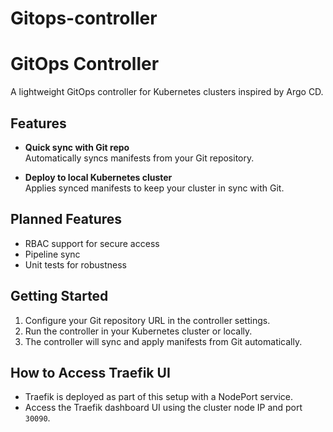 #  Gitops-controller

#  GitOps Controller

A lightweight GitOps controller for Kubernetes clusters inspired by Argo CD.

## Features

- **Quick sync with Git repo**  
  Automatically syncs manifests from your Git repository.

- **Deploy to local Kubernetes cluster**  
  Applies synced manifests to keep your cluster in sync with Git.

## Planned Features

- RBAC support for secure access  
- Pipeline sync 
- Unit tests for robustness

## Getting Started

1. Configure your Git repository URL in the controller settings.  
2. Run the controller in your Kubernetes cluster or locally.  
3. The controller will sync and apply manifests from Git automatically.

## How to Access Traefik UI

- Traefik is deployed as part of this setup with a NodePort service.  
- Access the Traefik dashboard UI using the cluster node IP and port `30090`.